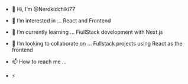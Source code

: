 - 👋 Hi, I’m @Nerdkidchiki77
- 👀 I’m interested in ... React and Frontend
- 🌱 I’m currently learning ... FiullStack development with Next.js
- 💞️ I’m looking to collaborate on ... Fullstack projects using React as the frontend
- 📫 How to reach me ...

- ⚡ 

<!---
Nerdkidchiki77/Nerdkidchiki77 is a ✨ special ✨ repository because its `README.md` (this file) appears on your GitHub profile.
You can click the Preview link to take a look at your changes.
--->
